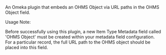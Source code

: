 An Omeka plugin that embeds an OHMS Object via URL paths in the OHMS Object field.

Usage Note:

Before successfully using this plugin, a new Item Type Metadata field called 'OHMS Object' must be created within your metadata field configuration.  For a particular record, the full URL path to the OHMS object should be placed into this field.
